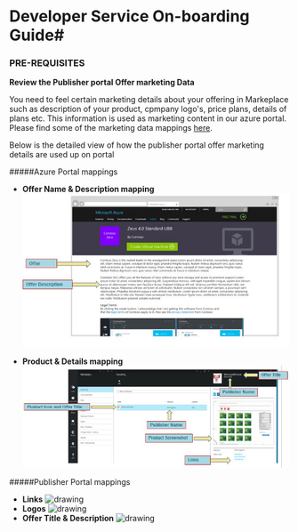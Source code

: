 # **Developer Service On-boarding Guide**#

###  PRE-REQUISITES

**Review the Publisher portal Offer marketing Data**

You need to feel certain marketing details about your offering in Markeplace such as description of your product, cpmpany logo's, price plans, details of plans etc. This information is used as marketing content in our azure portal. Please find some of the marketing data mappings [here](On-BoardingStepsDetails/SELLER-DASHBOARD.md). 

Below is the detailed view of how the publisher portal offer marketing details are used up on portal

#####Azure Portal mappings

* **Offer Name & Description mapping**
	![drawing](media/marketplace-publishing-dev-services-pre-requisites-marketing-content-guide-acom.JPG)

* **Product & Details mapping**
	![drawing](media/marketplace-publishing-dev-services-pre-requisites-marketing-content-guide-portal-offer-map.JPG)

#####Publisher Portal mappings

* **Links**
    ![drawing](media/marketplace-publishing-dev-services-pre-requisites-marketing-content-guide-links.jpg)
* **Logos**
    ![drawing](media/marketplace-publishing-dev-services-pre-requisites-marketing-content-guide-logos.jpg)
* **Offer Title & Description**
    ![drawing](media/marketplace-publishing-dev-services-pre-requisites-marketing-content-guide-publisher-offer.png)
